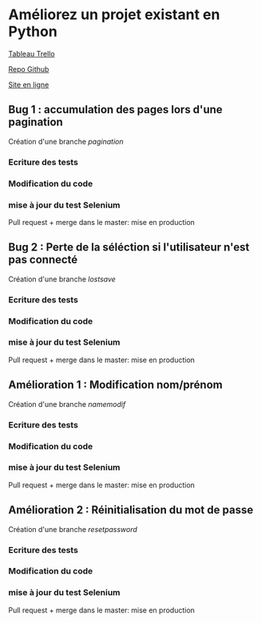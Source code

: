 # Améliorez un projet existant en Python

[Tableau Trello](https://trello.com/b/rq2AwW7O/ocdapythonpr11)

[Repo Github](https://github.com/Zepmanbc/oc_dapython_pr11)

[Site en ligne](https://bc-ocdapythonpr11.herokuapp.com/)

## Bug 1 : accumulation des pages lors d'une pagination

Création d'une branche *pagination*

### Ecriture des tests

### Modification du code

### mise à jour du test Selenium

Pull request + merge dans le master: mise en production

## Bug 2 : Perte de la séléction si l'utilisateur n'est pas connecté

Création d'une branche *lostsave*

### Ecriture des tests

### Modification du code

### mise à jour du test Selenium

Pull request + merge dans le master: mise en production

## Amélioration 1 : Modification nom/prénom

Création d'une branche *namemodif*

### Ecriture des tests

### Modification du code

### mise à jour du test Selenium

Pull request + merge dans le master: mise en production


## Amélioration 2 : Réinitialisation du mot de passe

Création d'une branche *resetpassword*

### Ecriture des tests

### Modification du code

### mise à jour du test Selenium

Pull request + merge dans le master: mise en production
